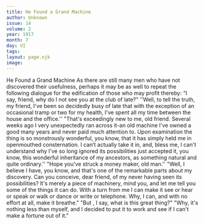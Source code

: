 ```yaml
---
title: He Found a Grand Machine
author: Unknown
issue: 14
volume: 2
year: 1917
month: 7
day: VI
tags:
layout: page.njk
image:
---
```

He Found a Grand Machine   As there are still many men who have not discovered their usefulness, perhaps it may be as well to repeat the following dialogue for the edification of those who may profit thereby:   "I say, friend, why do I not see you at the club of late?"   ''Well, to tell the truth, my friend, I've been so decidedly busy of late that with the exception of an occasional tramp or two for my health, I've spent all my time between the house and the office.''   "That's exceedingly new to me, old friend. Several weeks ago I very unexpectedly ran across it-an old machine I've owned a good many years and never paid much attention to. Upon examination the thing is so monstrously wonderful, you know, that it has simply held me in openmouthed consternation. I can’t actually take it in, and, bless me, I can't understand why I've so long ignored its possibilities just accepted it, you know, this wonderful inheritance of my ancestors, as something natural and quite ordinary.''   "Hope you've struck a money maker, old man.''   "Well, I believe I have, you know, and that's one of the remarkable parts about my discovery. Can you conceive, dear friend, of my never having seen its possibilities? lt's merely a piece of machinery, mind you, and let me tell you some of the things it can do. With a turn from me I can make it see or hear or speak or walk or dance or write or telephone. Why, I can, and with no effort at all, make it breathe."   "But , I say, what is this great thing?"   "Why, it's nothing less than myself, and I decided to put it to work and see if I can't make a fortune out of it."   




